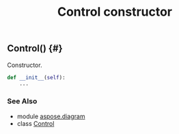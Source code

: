 ﻿---
title: Control constructor
second_title: Aspose.Diagram for Python via .NET API References
description: 
type: docs
weight: 10
url: /python-net/aspose.diagram/control/__init__/
is_root: false
---

## Control() {#}

Constructor.



```python
def __init__(self):
    ...
```





### See Also
* module [aspose.diagram](../../)
* class [Control](/diagram/python-net/aspose.diagram/control)
